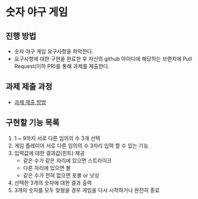 # 숫자 야구 게임
## 진행 방법
* 숫자 야구 게임 요구사항을 파악한다.
* 요구사항에 대한 구현을 완료한 후 자신의 github 아이디에 해당하는 브랜치에 Pull Request(이하 PR)를 통해 과제를 제출한다.

## 과제 제출 과정
* [과제 제출 방법](https://github.com/next-step/nextstep-docs/tree/master/precourse)

## 구현할 기능 목록
1. 1 ~ 9까지 서로 다른 임의의 수 3개 선택
2. 게임 플레이어 서로 다른 임의의 수 3자리 입력 할 수 있는 기능
3. 입력값에 대한 결과값(힌트) 제공
    * 같은 수가 같은 자리에 있으면 스트라이크
    * 다른 자리에 있으면 볼
    * 같은 수가 전혀 없으면 포볼 or 낫싱
4. 선택한 3개의 숫자에 대한 결과 출력
5. 3개의 숫자를 모두 맞혔을 경우 게임을 다시 시작하거나 완전히 종료
